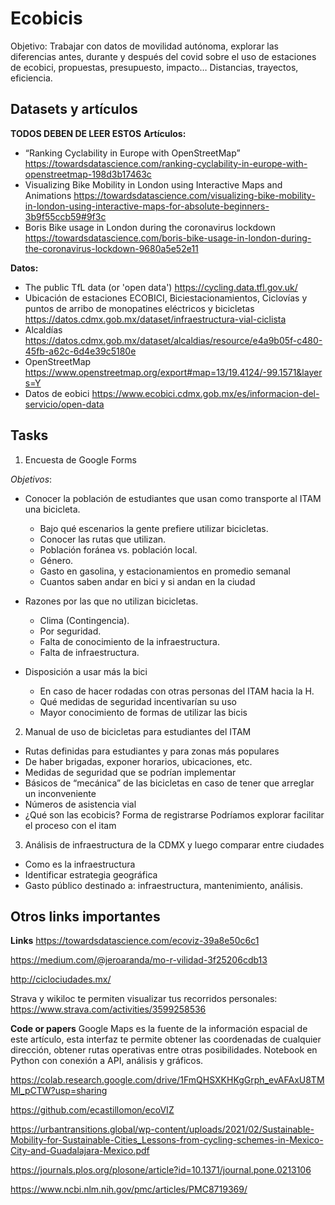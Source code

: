 # Ecobicis
Objetivo: Trabajar con datos de movilidad autónoma, explorar las diferencias antes, durante y después del covid sobre el uso de estaciones de ecobici, propuestas, presupuesto, impacto… Distancias, trayectos, eficiencia.


## Datasets y artículos
**TODOS DEBEN DE LEER ESTOS**
**Artículos:**

- “Ranking Cyclability in Europe with OpenStreetMap”
https://towardsdatascience.com/ranking-cyclability-in-europe-with-openstreetmap-198d3b17463c
- Visualizing Bike Mobility in London using Interactive Maps and Animations
https://towardsdatascience.com/visualizing-bike-mobility-in-london-using-interactive-maps-for-absolute-beginners-3b9f55ccb59#9f3c
- Boris Bike usage in London during the coronavirus lockdown
https://towardsdatascience.com/boris-bike-usage-in-london-during-the-coronavirus-lockdown-9680a5e52e11


**Datos:**

- The public TfL data (or 'open data')
https://cycling.data.tfl.gov.uk/
- Ubicación de estaciones ECOBICI, Biciestacionamientos, Ciclovías y puntos de arribo de monopatines eléctricos y bicicletas
https://datos.cdmx.gob.mx/dataset/infraestructura-vial-ciclista
- Alcaldías
https://datos.cdmx.gob.mx/dataset/alcaldias/resource/e4a9b05f-c480-45fb-a62c-6d4e39c5180e 
- OpenStreetMap
https://www.openstreetmap.org/export#map=13/19.4124/-99.1571&layers=Y 
- Datos de eobici
https://www.ecobici.cdmx.gob.mx/es/informacion-del-servicio/open-data

## Tasks

1. Encuesta de Google Forms

*Objetivos*:
- Conocer la población de estudiantes que usan como transporte al ITAM una bicicleta.
  - Bajo qué escenarios la gente prefiere utilizar bicicletas.
  - Conocer las rutas que utilizan. 
  - Población foránea vs. población local.
  - Género.
  - Gasto en gasolina, y estacionamientos en promedio semanal
  - Cuantos saben andar en bici y si andan en la ciudad

- Razones por las que no utilizan bicicletas.
  - Clima (Contingencia).
  - Por seguridad.
  - Falta de conocimiento de la infraestructura.
  - Falta de infraestructura.

- Disposición a usar más la bici
  - En caso de hacer rodadas con otras personas del ITAM hacia la H.
  - Qué medidas de seguridad incentivarían su uso
  - Mayor conocimiento de formas de utilizar las bicis


2. Manual de uso de bicicletas para estudiantes del ITAM
- Rutas definidas para estudiantes y para zonas más populares
- De haber brigadas, exponer horarios, ubicaciones, etc. 
- Medidas de seguridad que se podrían implementar
- Básicos de “mecánica” de las bicicletas en caso de tener que arreglar un inconveniente
- Números de asistencia vial
- ¿Qué son las ecobicis? Forma de registrarse Podríamos explorar facilitar el proceso con el itam


3. Análisis de infraestructura de la CDMX y luego comparar entre ciudades
- Como es la infraestructura 
- Identificar estrategia geográfica
- Gasto público destinado a: infraestructura, mantenimiento, análisis.

## Otros links importantes

**Links**
https://towardsdatascience.com/ecoviz-39a8e50c6c1

https://medium.com/@jeroaranda/mo-r-vilidad-3f25206cdb13

http://ciclociudades.mx/

Strava y wikiloc te permiten visualizar tus recorridos personales: https://www.strava.com/activities/3599258536

**Code or papers**
Google Maps es la fuente de la información espacial de este artículo, esta interfaz te permite obtener las coordenadas de cualquier dirección, obtener rutas operativas entre otras posibilidades. Notebook en Python con conexión a API, análisis y gráficos.

https://colab.research.google.com/drive/1FmQHSXKHKgGrph_evAFAxU8TMMl_pCTW?usp=sharing

https://github.com/ecastillomon/ecoVIZ


https://urbantransitions.global/wp-content/uploads/2021/02/Sustainable-Mobility-for-Sustainable-Cities_Lessons-from-cycling-schemes-in-Mexico-City-and-Guadalajara-Mexico.pdf

https://journals.plos.org/plosone/article?id=10.1371/journal.pone.0213106


https://www.ncbi.nlm.nih.gov/pmc/articles/PMC8719369/







